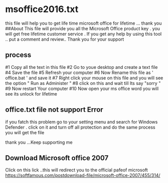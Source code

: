 # msoffice2016.txt
this file will help you to get life time microsoft office for lifetime ... thank you 
##About
This file will provide you all the Microsoft Office product key . you will get free lifetime customer service .  If you get any help by using this tool .. put a comment and review.. Thank you for your support
## process 
#1 Copy all the text in this file 
#2 Go to youe desktop and create a text file 
#4 Save the file 
#5 Refresh your computer 
#6 Now Rename this file as ' office.bat ' and save it 
#7 Right click your mouse on this file and you will see the option " Run as Administer "
#8 click on this  and wait till Its say "sorry  "
#9 Now restart Your computer 
#10 Now open your ms office word  you will see its unlock for lifetime 
## office.txt file not support Error
if you fatch this problem go to  your setting menu  and search for Windows Defender . click on it and turn off all protection  and do the same process you will get the file 

thank you ...Keep supporting me


## Download Microsoft office 2007
Click on this lick ..this will redirect you to the official pafeof microsoft 
https://softfamous.com/postdownload-file/microsoft-office-2007/455/314/
